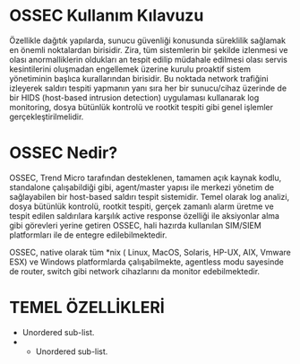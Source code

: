 # OSSEC Kullanım Kılavuzu
Özellikle dağıtık yapılarda, sunucu güvenliği konusunda süreklilik sağlamak en önemli noktalardan birisidir. Zira, tüm sistemlerin bir şekilde izlenmesi ve olası anormalliklerin oldukları an tespit edilip müdahale edilmesi olası servis kesintilerini oluşmadan engellemek üzerine kurulu proaktif sistem yönetiminin başlıca kurallarından birisidir. Bu noktada network trafiğini izleyerek saldırı tespiti yapmanın yanı sıra her bir sunucu/cihaz üzerinde de bir HIDS (host-based intrusion detection) uygulaması kullanarak log monitoring, dosya bütünlük kontrolü ve rootkit tespiti gibi genel işlemler gerçekleştirilmelidir.
# OSSEC Nedir?
OSSEC, Trend Micro tarafından desteklenen, tamamen açık kaynak kodlu, standalone çalışabildiği gibi, agent/master yapısı ile merkezi yönetim de sağlayabilen bir host-based saldırı tespit sistemidir. Temel olarak log analizi, dosya bütünlük kontrolü, rootkit tespiti, gerçek zamanlı alarm üretme ve tespit edilen saldırılara karşılık active response özelliği ile aksiyonlar alma gibi görevleri yerine getiren OSSEC, hali hazırda kullanılan SIM/SIEM platformları ile de entegre edilebilmektedir.

 OSSEC, native olarak  tüm *nix ( Linux, MacOS, Solaris, HP-UX, AIX, Vmware ESX) ve Windows platformlarda çalışabilmekte, agentless modu sayesinde de router, switch gibi network cihazlarını da monitor edebilmektedir.

# TEMEL ÖZELLİKLERİ
* Unordered sub-list.
* * Unordered sub-list.
